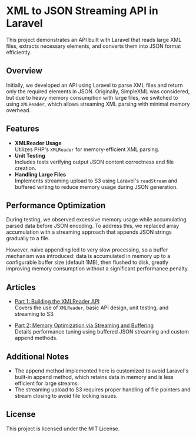 # XML to JSON Streaming API in Laravel

This project demonstrates an API built with Laravel that reads large XML files, extracts necessary elements, and converts them into JSON format efficiently.

## Overview

Initially, we developed an API using Laravel to parse XML files and return only the required elements in JSON. Originally, SimpleXML was considered, but due to heavy memory consumption with large files, we switched to using `XMLReader`, which allows streaming XML parsing with minimal memory overhead.

## Features

- **XMLReader Usage**  
  Utilizes PHP's `XMLReader` for memory-efficient XML parsing.  
- **Unit Testing**  
  Includes tests verifying output JSON content correctness and file creation.  
- **Handling Large Files**  
  Implements streaming upload to S3 using Laravel's `readStream` and buffered writing to reduce memory usage during JSON generation.

## Performance Optimization

During testing, we observed excessive memory usage while accumulating parsed data before JSON encoding. To address this, we replaced array accumulation with a streaming approach that appends JSON strings gradually to a file. 

However, naive appending led to very slow processing, so a buffer mechanism was introduced: data is accumulated in memory up to a configurable buffer size (default 1MB), then flushed to disk, greatly improving memory consumption without a significant performance penalty.


## Articles

- [Part 1: Building the XMLReader API](./articles/streaming-xml-to-json-with-xmlreader.md)  
  Covers the use of `XMLReader`, basic API design, unit testing, and streaming to S3.

- [Part 2: Memory Optimization via Streaming and Buffering](./articles/memory-optimized-json-writing-with-buffering.md)  
  Details performance tuning using buffered JSON streaming and custom append methods.

## Additional Notes

- The append method implemented here is customized to avoid Laravel's built-in append method, which retains data in memory and is less efficient for large streams.  
- The streaming upload to S3 requires proper handling of file pointers and stream closing to avoid file locking issues.

## License

This project is licensed under the MIT License.
